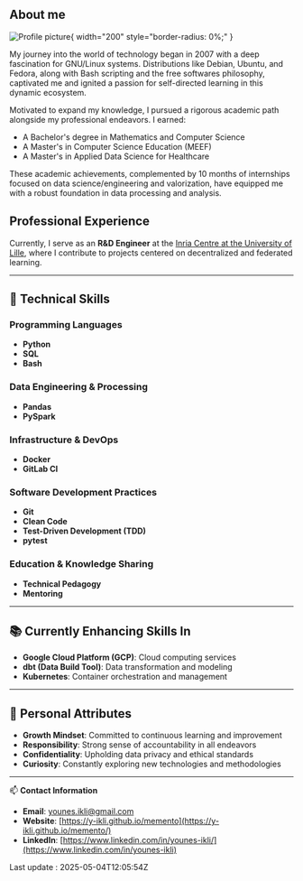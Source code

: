 ## About me

![Profile picture](images/photo_younes_gris.JPG){ width="200" style="border-radius: 0%;" }


My journey into the world of technology began in 2007 with a deep fascination for GNU/Linux systems. Distributions like Debian, Ubuntu, and Fedora, along with Bash scripting and the free softwares philosophy, captivated me and ignited a passion for self-directed learning in this dynamic ecosystem.

Motivated to expand my knowledge, I pursued a rigorous academic path alongside my professional endeavors. I earned:
- A Bachelor's degree in Mathematics and Computer Science
- A Master's in Computer Science Education (MEEF)
- A Master's in Applied Data Science for Healthcare

These academic achievements, complemented by 10 months of internships focused on data science/engineering and valorization, have equipped me with a robust foundation in data processing and analysis.

## Professional Experience

Currently, I serve as an **R&D Engineer** at the [Inria Centre at the University of Lille](https://www.inria.fr/en), where I contribute to projects centered on decentralized and federated learning. 

---

## 🔧 Technical Skills

### Programming Languages
- **Python**
- **SQL**
- **Bash**

### Data Engineering & Processing
- **Pandas**
- **PySpark**

### Infrastructure & DevOps
- **Docker**
- **GitLab CI**

### Software Development Practices
- **Git**
- **Clean Code**
- **Test-Driven Development (TDD)**
- **pytest**

### Education & Knowledge Sharing
- **Technical Pedagogy**
- **Mentoring**

---

## 📚 Currently Enhancing Skills In
- **Google Cloud Platform (GCP)**: Cloud computing services
- **dbt (Data Build Tool)**: Data transformation and modeling
- **Kubernetes**: Container orchestration and management

---

## 🌟 Personal Attributes
- **Growth Mindset**: Committed to continuous learning and improvement
- **Responsibility**: Strong sense of accountability in all endeavors
- **Confidentiality**: Upholding data privacy and ethical standards
- **Curiosity**: Constantly exploring new technologies and methodologies

---

📫 **Contact Information**
- **Email**: [younes.ikli@gmail.com](mailto:younes.ikli@gmail.com)
- **Website**: [https://y-ikli.github.io/memento](https://y-ikli.github.io/memento/)
- **LinkedIn**: [https://www.linkedin.com/in/younes-ikli/](https://www.linkedin.com/in/younes-ikli)


Last update : 2025-05-04T12:05:54Z
